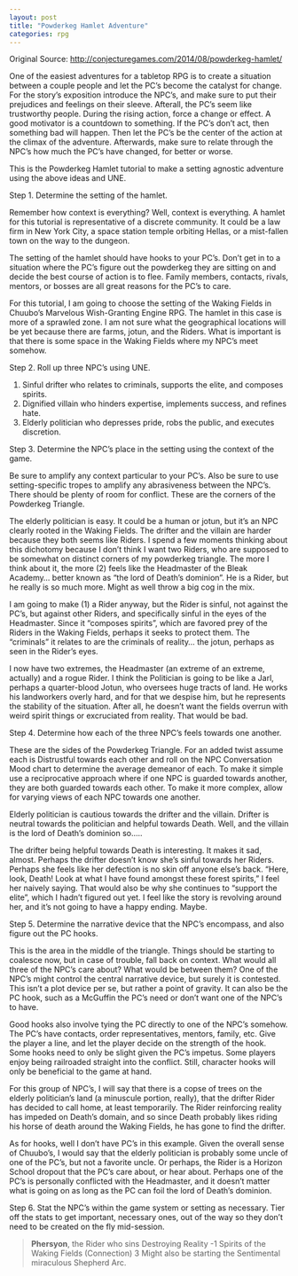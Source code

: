 ```yaml
---
layout: post
title: "Powderkeg Hamlet Adventure"
categories: rpg
---
```


Original Source: http://conjecturegames.com/2014/08/powderkeg-hamlet/

One of the easiest adventures for a tabletop RPG is to create a situation between a couple people and let the PC’s become the catalyst for change. For the story’s exposition introduce the NPC’s, and make sure to put their prejudices and feelings on their sleeve. Afterall, the PC’s seem like trustworthy people. During the rising action, force a change or effect. A good motivator is a countdown to something. If the PC’s don’t act, then something bad will happen. Then let the PC’s be the center of the action at the climax of the adventure. Afterwards, make sure to relate through the NPC’s how much the PC’s have changed, for better or worse.

This is the Powderkeg Hamlet tutorial to make a setting agnostic adventure using the above ideas and UNE.

Step 1. Determine the setting of the hamlet.

Remember how context is everything? Well, context is everything. A hamlet for this tutorial is representative of a discrete community. It could be a law firm in New York City, a space station temple orbiting Hellas, or a mist-fallen town on the way to the dungeon.

The setting of the hamlet should have hooks to your PC’s. Don’t get in to a situation where the PC’s figure out the powderkeg they are sitting on and decide the best course of action is to flee. Family members, contacts, rivals, mentors, or bosses are all great reasons for the PC’s to care.

For this tutorial, I am going to choose the setting of the Waking Fields in Chuubo’s Marvelous Wish-Granting Engine RPG. The hamlet in this case is more of a sprawled zone. I am not sure what the geographical locations will be yet because there are farms, jotun, and the Riders. What is important is that there is some space in the Waking Fields where my NPC’s meet somehow.

 

Step 2. Roll up three NPC’s using UNE.

1. Sinful drifter who relates to criminals, supports the elite, and composes spirits.
2. Dignified villain who hinders expertise, implements success, and refines hate.
3. Elderly politician who depresses pride, robs the public, and executes discretion.
 

Step 3. Determine the NPC’s place in the setting using the context of the game.

Be sure to amplify any context particular to your PC’s. Also be sure to use setting-specific tropes to amplify any abrasiveness between the NPC’s. There should be plenty of room for conflict. These are the corners of the Powderkeg Triangle.

The elderly politician is easy. It could be a human or jotun, but it’s an NPC clearly rooted in the Waking Fields. The drifter and the villain are harder because they both seems like Riders. I spend a few moments thinking about this dichotomy because I don’t think I want two Riders, who are supposed to be somewhat on distinct corners of my powderkeg triangle. The more I think about it, the more (2) feels like the Headmaster of the Bleak Academy… better known as “the lord of Death’s dominion”. He is a Rider, but he really is so much more. Might as well throw a big cog in the mix.
    
I am going to make (1) a Rider anyway, but the Rider is sinful, not against the PC’s, but against other Riders, and specifically sinful in the eyes of the Headmaster. Since it “composes spirits”, which are favored prey of the Riders in the Waking Fields, perhaps it seeks to protect them. The “criminals” it relates to are the criminals of reality… the jotun, perhaps as seen in the Rider’s eyes.
    
I now have two extremes, the Headmaster (an extreme of an extreme, actually) and a rogue Rider. I think the Politician is going to be like a Jarl, perhaps a quarter-blood Jotun, who oversees huge tracts of land. He works his landworkers overly hard, and for that we despise him, but he represents the stability of the situation. After all, he doesn’t want the fields overrun with weird spirit things or excruciated from reality. That would be bad.

 

Step 4. Determine how each of the three NPC’s feels towards one another.

These are the sides of the Powderkeg Triangle. For an added twist assume each is Distrustful towards each other and roll on the NPC Conversation Mood chart to determine the average demeanor of each.  To make it simple use a reciprocative approach where if one NPC is guarded towards another, they are both guarded towards each other. To make it more complex, allow for varying views of each NPC towards one another.

Elderly politician is cautious towards the drifter and the villain.  Drifter is neutral towards the politician and helpful towards Death. Well, and the villain is the lord of Death’s dominion so….. 
    
The drifter being helpful towards Death is interesting. It makes it sad, almost. Perhaps the drifter doesn’t know she’s sinful towards her Riders. Perhaps she feels like her defection is no skin off anyone else’s back. “Here, look, Death! Look at what I have found amongst these forest spirits,” I feel her naively saying. That would also be why she continues to “support the elite”, which I hadn’t figured out yet. I feel like the story is revolving around her, and it’s not going to have a happy ending. Maybe.

 

Step 5. Determine the narrative device that the NPC’s encompass, and also figure out the PC hooks.

This is the area in the middle of the triangle. Things should be starting to coalesce now, but in case of trouble, fall back on context. What would all three of the NPC’s care about? What would be between them? One of the NPC’s might control the central narrative device, but surely it is contested. This isn’t a plot device per se, but rather a point of gravity. It can also be the PC hook, such as a McGuffin the PC’s need or don’t want one of the NPC’s to have.

Good hooks also involve tying the PC directly to one of the NPC’s somehow. The PC’s have contacts, order representatives, mentors, family, etc. Give the player a line, and let the player decide on the strength of the hook. Some hooks need to only be slight given the PC’s impetus. Some players enjoy being railroaded straight into the conflict. Still, character hooks will only be beneficial to the game at hand.

For this group of NPC’s, I will say that there is a copse of trees on the elderly politician’s land (a minuscule portion, really), that the drifter Rider has decided to call home, at least temporarily. The Rider reinforcing reality has impeded on Death’s domain, and so since Death probably likes riding his horse of death around the Waking Fields, he has gone to find the drifter. 
    
As for hooks, well I don’t have PC’s in this example. Given the overall sense of Chuubo’s, I would say that the elderly politician is probably some uncle of one of the PC’s, but not a favorite uncle. Or  perhaps, the Rider is a Horizon School dropout that the PC’s care about, or hear about. Perhaps one of the PC’s is personally conflicted with the Headmaster, and it doesn’t matter what is going on as long as the PC can foil the lord of Death’s dominion. 

 

Step 6. Stat the NPC’s within the game system or setting as necessary. Tier off the stats to get important, necessary ones, out of the way so they don’t need to be created on the fly mid-session.

> **Phersyon**, the Rider who sins
> Destroying Reality -1
> Spirits of the Waking Fields (Connection) 3
> Might also be starting the Sentimental miraculous Shepherd Arc.

